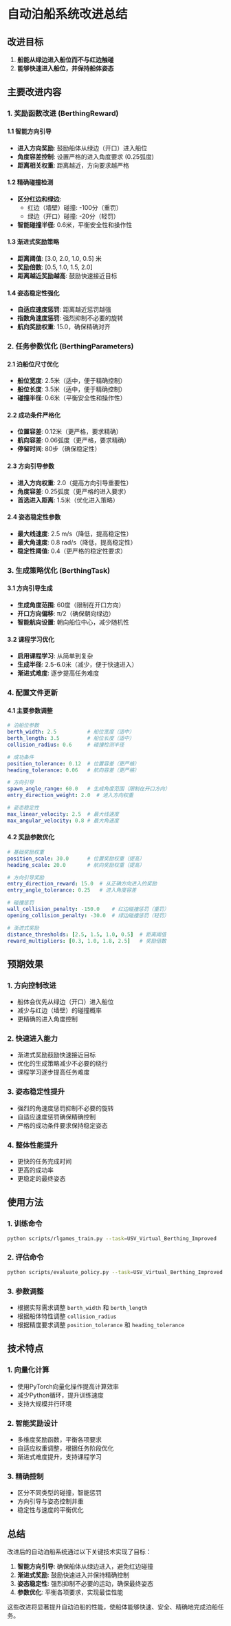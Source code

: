 # 自动泊船系统改进总结

## 改进目标
1. **船能从绿边进入船位而不与红边触碰**
2. **能够快速进入船位，并保持船体姿态**

## 主要改进内容

### 1. 奖励函数改进 (BerthingReward)

#### 1.1 智能方向引导
- **进入方向奖励**: 鼓励船体从绿边（开口）进入船位
- **角度容差控制**: 设置严格的进入角度要求 (0.25弧度)
- **距离相关权重**: 距离越近，方向要求越严格

#### 1.2 精确碰撞检测
- **区分红边和绿边**: 
  - 红边（墙壁）碰撞: -100分（重罚）
  - 绿边（开口）碰撞: -20分（轻罚）
- **智能碰撞半径**: 0.6米，平衡安全性和操作性

#### 1.3 渐进式奖励策略
- **距离阈值**: [3.0, 2.0, 1.0, 0.5] 米
- **奖励倍数**: [0.5, 1.0, 1.5, 2.0]
- **距离越近奖励越高**: 鼓励快速接近目标

#### 1.4 姿态稳定性强化
- **自适应速度惩罚**: 距离越近惩罚越强
- **指数角速度惩罚**: 强烈抑制不必要的旋转
- **航向奖励权重**: 15.0，确保精确对齐

### 2. 任务参数优化 (BerthingParameters)

#### 2.1 泊船位尺寸优化
- **船位宽度**: 2.5米（适中，便于精确控制）
- **船位长度**: 3.5米（适中，便于精确控制）
- **碰撞半径**: 0.6米（平衡安全性和操作性）

#### 2.2 成功条件严格化
- **位置容差**: 0.12米（更严格，要求精确）
- **航向容差**: 0.06弧度（更严格，要求精确）
- **停留时间**: 80步（确保稳定性）

#### 2.3 方向引导参数
- **进入方向权重**: 2.0（提高方向引导重要性）
- **角度容差**: 0.25弧度（更严格的进入要求）
- **首选进入距离**: 1.5米（优化进入策略）

#### 2.4 姿态稳定性参数
- **最大线速度**: 2.5 m/s（降低，提高稳定性）
- **最大角速度**: 0.8 rad/s（降低，提高稳定性）
- **稳定性阈值**: 0.4（更严格的稳定性要求）

### 3. 生成策略优化 (BerthingTask)

#### 3.1 方向引导生成
- **生成角度范围**: 60度（限制在开口方向）
- **开口方向偏移**: π/2（确保朝向绿边）
- **智能航向设置**: 朝向船位中心，减少随机性

#### 3.2 课程学习优化
- **启用课程学习**: 从简单到复杂
- **生成半径**: 2.5-6.0米（减少，便于快速进入）
- **渐进式难度**: 逐步提高任务难度

### 4. 配置文件更新

#### 4.1 主要参数调整
```yaml
# 泊船位参数
berth_width: 2.5          # 船位宽度（适中）
berth_length: 3.5         # 船位长度（适中）
collision_radius: 0.6     # 碰撞检测半径

# 成功条件
position_tolerance: 0.12  # 位置容差（更严格）
heading_tolerance: 0.06   # 航向容差（更严格）

# 方向引导
spawn_angle_range: 60.0   # 生成角度范围（限制在开口方向）
entry_direction_weight: 2.0  # 进入方向权重

# 姿态稳定性
max_linear_velocity: 2.5  # 最大线速度
max_angular_velocity: 0.8 # 最大角速度
```

#### 4.2 奖励参数优化
```yaml
# 基础奖励权重
position_scale: 30.0      # 位置奖励权重（提高）
heading_scale: 20.0       # 航向奖励权重（提高）

# 方向引导奖励
entry_direction_reward: 15.0  # 从正确方向进入的奖励
entry_angle_tolerance: 0.25   # 进入角度容差

# 碰撞惩罚
wall_collision_penalty: -150.0    # 红边碰撞惩罚（重罚）
opening_collision_penalty: -30.0  # 绿边碰撞惩罚（轻罚）

# 渐进式奖励
distance_thresholds: [2.5, 1.5, 1.0, 0.5]  # 距离阈值
reward_multipliers: [0.3, 1.0, 1.8, 2.5]   # 奖励倍数
```

## 预期效果

### 1. 方向控制改进
- 船体会优先从绿边（开口）进入船位
- 减少与红边（墙壁）的碰撞概率
- 更精确的进入角度控制

### 2. 快速进入能力
- 渐进式奖励鼓励快速接近目标
- 优化的生成策略减少不必要的绕行
- 课程学习逐步提高任务难度

### 3. 姿态稳定性提升
- 强烈的角速度惩罚抑制不必要的旋转
- 自适应速度惩罚确保精确控制
- 严格的成功条件要求保持稳定姿态

### 4. 整体性能提升
- 更快的任务完成时间
- 更高的成功率
- 更稳定的最终姿态

## 使用方法

### 1. 训练命令
```bash
python scripts/rlgames_train.py --task=USV_Virtual_Berthing_Improved
```

### 2. 评估命令
```bash
python scripts/evaluate_policy.py --task=USV_Virtual_Berthing_Improved
```

### 3. 参数调整
- 根据实际需求调整 `berth_width` 和 `berth_length`
- 根据船体特性调整 `collision_radius`
- 根据精度要求调整 `position_tolerance` 和 `heading_tolerance`

## 技术特点

### 1. 向量化计算
- 使用PyTorch向量化操作提高计算效率
- 减少Python循环，提升训练速度
- 支持大规模并行环境

### 2. 智能奖励设计
- 多维度奖励函数，平衡各项要求
- 自适应权重调整，根据任务阶段优化
- 渐进式难度提升，支持课程学习

### 3. 精确控制
- 区分不同类型的碰撞，智能惩罚
- 方向引导与姿态控制并重
- 稳定性与速度的平衡优化

## 总结

改进后的自动泊船系统通过以下关键技术实现了目标：

1. **智能方向引导**: 确保船体从绿边进入，避免红边碰撞
2. **渐进式奖励**: 鼓励快速进入并保持精确控制
3. **姿态稳定性**: 强烈抑制不必要的运动，确保最终姿态
4. **参数优化**: 平衡各项要求，实现最佳性能

这些改进将显著提升自动泊船的性能，使船体能够快速、安全、精确地完成泊船任务。
